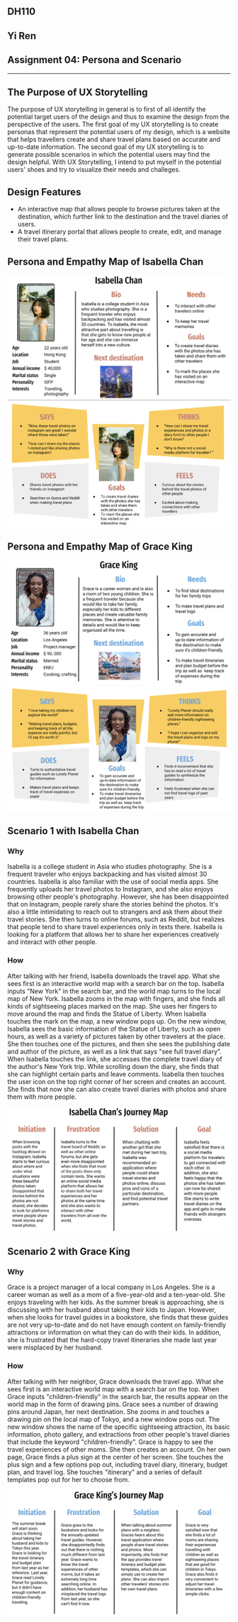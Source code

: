 ## DH110 
## Yi Ren
## Assignment 04: Persona and Scenario 
---
## The Purpose of UX Storytelling 

The purpose of UX storytelling in general is to first of all identify the potential target users of the design and thus to examine the design from the perspective of the users. The first goal of my UX storytelling is to create personas that represent the potential users of my design, which is a website that helps travellers create and share travel plans based on accurate and up-to-date information. The second goal of my UX storytelling is to generate possible scenarios in which the potential users may find the design helpful. With UX Storytelling, I intend to put myself in the potential users' shoes and try to visualize their needs and challeges.

## Design Features 
* An interactive map that allows people to browse pictures taken at the destination, which further link to the destination and the travel diaries of users. 
* A travel itinerary portal that allows people to create, edit, and manage their travel plans.

## Persona and Empathy Map of Isabella Chan
![Persona of Isabella Chan](Persona1.png)
![Empathy Map of Isabella Chan](EmpathyMap1.png)

## Persona and Empathy Map of Grace King 
![Persona of Grace King](Persona2.png)
![Empathy Map of Grace King](EmpathyMap2.png)

## Scenario 1 with Isabella Chan 
### Why 
Isabella is a college student in Asia who studies photography. She is a frequent traveler who enjoys backpacking and has visited almost 30 countries. Isabella is also familiar with the use of social media apps. She frequently uploads her travel photos to Instagram, and she also enjoys browsing other people's photography. However, she has been disappointed that on Instagram, people rarely share the stories behind the photos. It's also a little intimidating to reach out to strangers and ask them about their travel stories. She then turns to online forums, such as Reddit, but realizes that people tend to share travel experiences only in texts there. Isabella is looking for a platform that allows her to share her experiences creatively and interact with other people. 

### How
After talking with her friend, Isabella downloads the travel app. What she sees first is an interactive world map with a search bar on the top. Isabella inputs "New York" in the search bar, and the world map turns to the local map of New York. Isabella zooms in the map with fingers, and she finds all kinds of sightseeing places marked on the map. She uses her fingers to move around the map and finds the Statue of Liberty. When Isabella touches the mark on the map, a new window pops up. On the new window, Isabella sees the basic information of the Statue of Liberty, such as open hours, as well as a variety of pictures taken by other travelers at the place. She then touches one of the pictures, and then she sees the publishing date and author of the picture, as well as a link that says "see full travel diary". When Isabella touches the link, she accesses the complete travel diary of the author's New York trip. While scrolling down the diary, she finds that she can highlight certain parts and leave comments. Isabella then touches the user icon on the top right corner of her screen and creates an account. She finds that now she can also create travel diaries with photos and share them with more people. 

![Journey Map of Isabella Chan](JourneyMap1.png)

## Scenario 2 with Grace King 
### Why 
Grace is a project manager of a local company in Los Angeles. She is a career woman as well as a mom of a five-year-old and a ten-year-old. She enjoys traveling with her kids. As the summer break is approaching, she is discussing with her husband about taking their kids to Japan. However, when she looks for travel guides in a bookstore, she finds that these guides are not very up-to-date and do not have enough content on family-friendly attractions or information on what they can do with their kids. In addition, she is frustrated that the hard-copy travel itineraries she made last year were misplaced by her husband.

### How
After talking with her neighbor, Grace downloads the travel app. What she sees first is an interactive world map with a search bar on the top. When Grace inputs "children-friendly" in the search bar, the results appear on the world map in the form of drawing pins. Grace sees a number of drawing pins around Japan, her next destination. She zooms in and touches a drawing pin on the local map of Tokyo, and a new window pops out. The new window shows the name of the specific sightseeing attraction, its basic information, photo gallery, and extractions from other people's travel diaries that include the keyword "children-friendly". Grace is happy to see the travel experiences of other moms. She then creates an account. On her own page, Grace finds a plus sign at the center of her screen. She touches the plus sign and a few options pop out, including travel diary, itinerary, budget plan, and travel log. She touches "itinerary" and a series of default templates pop out for her to choose from. 

![Journey Map of Grace King](JourneyMap2.png)

